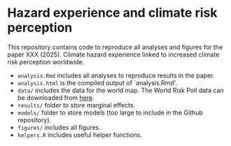 # Hazard experience and climate risk perception
This repository contains code to reproduce all analyses and figures for the paper XXX (2025). Climate hazard experience linked to increased climate risk perception worldwide.

- `analysis.Rmd` includes all analyses to reproduce results in the paper.
- `analysis.html` is the compiled output of `analysis.Rmd'.
- `data/` includes the data for the world map. The World Risk Poll data can be downloaded from [here](https://www.lrfoundation.org.uk/wrp/world-risk-poll-data).
- `results/` folder to store marginal effects.
- `models/` folder to store models (too large to include in the Github repository).
- `figures/` includes all figures.
- `helpers.R` includes useful helper functions.
